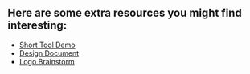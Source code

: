 ## Here are some extra resources you might find interesting:

- [Short Tool Demo](https://drive.google.com/file/d/1H_F8_e-6ZiGtTncqqFqk2Mcpewb5uYyJ/view?usp=sharing)
- [Design Document](https://www.figma.com/file/WUylmAldBpOkbjQmOgFrk2/Sabrina-Korsch's-team-library?node-id=0%3A1)
- [Logo Brainstorm](https://www.figma.com/file/NzxePe3ust4bLwp16BpalY/Logo?node-id=0%3A1)
